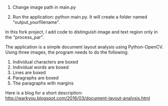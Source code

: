 1. Change image path  in main.py

2. Run the application: python main.py. It will create a folder named "output_yourfilename".



In this fork project, I add code to distinguish image and text region only in the "process_par".



The application is a simple document layout analysis using Python-OpenCV. Using three images, the program needs to do the following:

1. Individual characters are boxed
2. Individual words are boxed
3. Lines are boxed
3. Paragraphs are boxed
3. The paragraphs with margins


Here is a blog for a short description: http://warkyou.blogspot.com/2016/03/document-layout-analysis.html